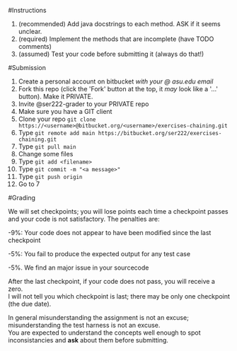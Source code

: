 #Instructions

1. (recommended) Add java docstrings to each method. ASK if it seems unclear.
2. (required) Implement the methods that are incomplete (have TODO comments)
3. (assumed) Test your code before submitting it (always do that!)    

#Submission
1.  Create a personal account on bitbucket *with your @ asu.edu email*
2.  Fork this repo (click the 'Fork' button at the top, it _may_ look like a '...' button).  Make it PRIVATE.
3.  Invite @ser222-grader to your PRIVATE repo
4.  Make sure you have a GIT client
5.  Clone your repo `git clone https://<username>@bitbucket.org/<username>/exercises-chaining.git`
6.  Type `git remote add main https://bitbucket.org/ser222/exercises-chaining.git`
7.  Type `git pull main`
8.  Change some files
9.  Type `git add <filename>`
10. Type `git commit -m "<a message>"`
11. Type `git push origin`
12.  Go to 7

#Grading

We will set checkpoints; you will lose points each time a checkpoint passes and your code is not satisfactory. 
The penalties are:

 -9%:  Your code does not appear to have been modified since the last checkpoint

 -5%:  You fail to produce the expected output for any test case

 -5%.  We find an major issue in your sourcecode 

After the last checkpoint, if your code does not pass, you will receive a zero.  
I will not tell you which checkpoint is last; there may be only one checkpoint (the due date). 


In general misunderstanding the assignment is not an excuse; misunderstanding the test harness is not an excuse.  
You are expected to understand the concepts well enough to spot inconsistancies and **ask** about them before
submitting. 
